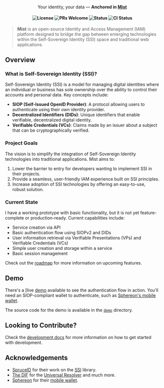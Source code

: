 <div align="center">
  <h4><span style="font-weight: normal">Your identity, your data — </span>Anchored in <a href="https://mist.id">Mist</a><h4>

![License](https://img.shields.io/badge/License-Apache_2.0%2C_MIT-black)
![PRs Welcome](https://img.shields.io/badge/PRs-welcome-black)
![Status](https://img.shields.io/badge/Status-proof%20of%20concept-white)
![CI Status](https://img.shields.io/github/actions/workflow/status/mist-id/mist/ci.yml?label=CI)

</div>

> **Mist** is an open-source Identity and Access Management (IAM) platform designed to bridge the gap between emerging technologies within the Self-Sovereign Identity (SSI) space and traditional web applications.

## Overview

### What is Self-Sovereign Identity (SSI)?

Self-Sovereign Identity (SSI) is a model for managing digital identities where an individual or business has sole
ownership over the ability to control their accounts and personal data. Key concepts include:

- **SIOP (Self-Issued OpenID Provider)**: A protocol allowing users to authenticate using their own identity provider.
- **Decentralized Identifiers (DIDs)**: Unique identifiers that enable verifiable, decentralized digital identity.
- **Verifiable Credentials (VCs)**: Claims made by an issuer about a subject that can be cryptographically verified.

### Project Goals

The vision is to simplify the integration of Self-Sovereign Identity technologies into traditional applications.
Mist aims to:

1. Lower the barrier to entry for developers wanting to implement SSI in their projects.
2. Provide a seamless, user-friendly IAM experience built on SSI principles.
3. Increase adoption of SSI technologies by offering an easy-to-use, robust solution.

### Current State

I have a working prototype with basic functionality, but it is not yet feature-complete or production-ready.
Current capabilities include:

- Service creation via API
- Basic authentication flow using SIOPv2 and DIDs
- User information retrieval via Verifiable Presentations (VPs) and Verifiable Credentials (VCs)
- Simple user creation and storage within a service
- Basic session management

Check out the [roadmap](https://github.com/orgs/mist-id/projects/1) for more information on upcoming features.

## Demo

There's a [live [demo](https://mist-demo.fly.dev) available to see the authentication flow in action.
You'll need an SIOP-compliant wallet to authenticate, such as [Sphereon's mobile wallet](https://github.com/Sphereon-Opensource/mobile-wallet).

The source code for the demo is available in the [`demo`](demo) directory.

## Looking to Contribute?

Check the [development docs](https://docs.mist.id/development/quick-start) for more information on how to get started with development.

## Acknowledgements

- [SpruceID](https://spruceid.com) for their work on the [SSI](https://lib.rs/crates/ssi) library.
- [The DIF](https://identity.foundation) for the [Universal Resolver](https://uniresolver.io) and much more.
- [Sphereon](https://sphereon.com) for their [mobile wallet](https://github.com/Sphereon-Opensource/mobile-wallet).
